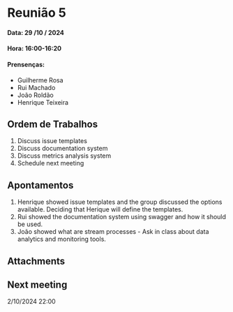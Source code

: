 # Reunião 5

#### Data: 29 /10 / 2024

#### Hora: 16:00-16:20

#### Prensenças:

- Guilherme Rosa
- Rui Machado
- João Roldão
- Henrique Teixeira

## Ordem de Trabalhos

1. Discuss issue templates
2. Discuss documentation system
3. Discuss metrics analysis system
4. Schedule next meeting

## Apontamentos

1. Henrique showed issue templates and the group discussed the options available. Deciding that Herique will define the templates.
2. Rui showed the documentation system using swagger and how it should be used.
3. João showed what are stream processes - Ask in class about data analytics and monitoring tools.

## Attachments

## Next meeting

2/10/2024 22:00
